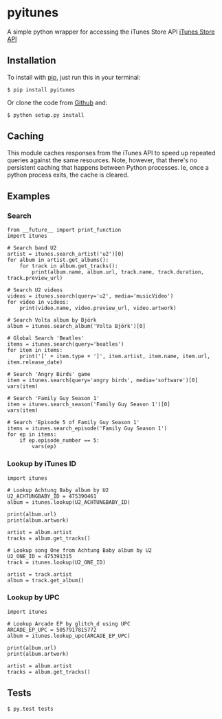# pyitunes

A simple python wrapper for accessing the iTunes Store API [iTunes Store
API]

## Installation

To install with [pip], just run this in your terminal:

    $ pip install pyitunes

Or clone the code from [Github] and:

    $ python setup.py install

## Caching

This module caches responses from the iTunes API to speed up repeated
queries against the same resources. Note, however, that there's no
persistent caching that happens between Python processes. Ie, once a
python process exits, the cache is cleared.

## Examples

### Search

```
from __future__ import print_function
import itunes

# Search band U2
artist = itunes.search_artist('u2')[0]
for album in artist.get_albums():
    for track in album.get_tracks():
        print(album.name, album.url, track.name, track.duration, track.preview_url)

# Search U2 videos
videos = itunes.search(query='u2', media='musicVideo')
for video in videos:
    print(video.name, video.preview_url, video.artwork)

# Search Volta album by Björk
album = itunes.search_album('Volta Björk')[0]

# Global Search 'Beatles'
items = itunes.search(query='beatles')
for item in items:
    print('[' + item.type + ']', item.artist, item.name, item.url, item.release_date)

# Search 'Angry Birds' game
item = itunes.search(query='angry birds', media='software')[0]
vars(item)

# Search 'Family Guy Season 1'
item = itunes.search_season('Family Guy Season 1')[0]
vars(item)

# Search 'Episode 5 of Family Guy Season 1'
items = itunes.search_episode('Family Guy Season 1')
for ep in items:
    if ep.episode_number == 5:
        vars(ep)
```

### Lookup by iTunes ID

```
import itunes

# Lookup Achtung Baby album by U2
U2_ACHTUNGBABY_ID = 475390461
album = itunes.lookup(U2_ACHTUNGBABY_ID)

print(album.url)
print(album.artwork)

artist = album.artist
tracks = album.get_tracks()

# Lookup song One from Achtung Baby album by U2
U2_ONE_ID = 475391315
track = itunes.lookup(U2_ONE_ID)

artist = track.artist
album = track.get_album()
```

### Lookup by UPC

```
import itunes

# Lookup Arcade EP by glitch_d using UPC
ARCADE_EP_UPC = 5057917815772
album = itunes.lookup_upc(ARCADE_EP_UPC)

print(album.url)
print(album.artwork)

artist = album.artist
tracks = album.get_tracks()
```

## Tests

    $ py.test tests

  [iTunes Store API]: http://www.apple.com/itunes/affiliates/resources/documentation/itunes-store-web-service-search-api.html
  [pip]: http://www.pip-installer.org/
  [Github]: https://github.com/vinyldarkscratch/python-itunes